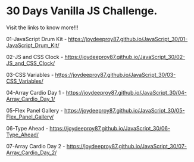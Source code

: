 # 30 Days Vanilla JS Challenge.
Visit the links to know more!!!

01-JavaScript Drum Kit - <a href="https://joydeeproy87.github.io/JavaScript_30/01-JavaScript_Drum_Kit" target="_blank">https://joydeeproy87.github.io/JavaScript_30/01-JavaScript_Drum_Kit/</a>


02-JS and CSS Clock - <a href="https://joydeeproy87.github.io/JavaScript_30/02-JS_and_CSS_Clock" target="_blank">https://joydeeproy87.github.io/JavaScript_30/02-JS_and_CSS_Clock/</a>


03-CSS Variables - <a href="https://joydeeproy87.github.io/JavaScript_30/03-CSS_Variables" target="_blank">https://joydeeproy87.github.io/JavaScript_30/03-CSS_Variables/</a>


04-Array Cardio Day 1 - <a href="https://joydeeproy87.github.io/JavaScript_30/04-Array_Cardio_Day_1" target="_blank">https://joydeeproy87.github.io/JavaScript_30/04-Array_Cardio_Day_1/</a>


05-Flex Panel Gallery - <a href="https://joydeeproy87.github.io/JavaScript_30/05-Flex_Panel_Gallery" target="_blank">https://joydeeproy87.github.io/JavaScript_30/05-Flex_Panel_Gallery/</a>


06-Type Ahead - <a href="https://joydeeproy87.github.io/JavaScript_30/06-Type_Ahead" target="_blank">https://joydeeproy87.github.io/JavaScript_30/06-Type_Ahead/</a>


07-Array Cardio Day 2 - <a href="https://joydeeproy87.github.io/JavaScript_30/07-Array_Cardio_Day_2" target="_blank">https://joydeeproy87.github.io/JavaScript_30/07-Array_Cardio_Day_2/</a>
